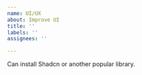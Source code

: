 ```yaml
---
name: UI/UX
about: Improve UI
title: ''
labels: ''
assignees: ''

---
```


Can install Shadcn or another popular library.
